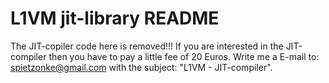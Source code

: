 L1VM jit-library README
=======================
The JIT-copiler code here is removed!!!
If you are interested in the JIT-compiler then you have to pay a little fee of 20 Euros.
Write me a E-mail to: spietzonke@gmail.com with the subject: "L1VM - JIT-compiler".
